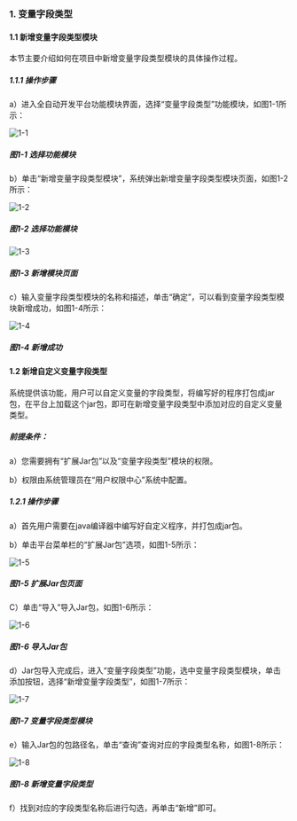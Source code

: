 ### 1. 变量字段类型

#### 1.1 新增变量字段类型模块

本节主要介绍如何在项目中新增变量字段类型模块的具体操作过程。

##### 1.1.1 操作步骤

a）进入全自动开发平台功能模块界面，选择“变量字段类型”功能模块，如图1-1所示：

![1-1](https://www.feisuanyz.com/fsimage/zc-image/blzdlx/1.png)

##### 图1-1 选择功能模块

b）单击“新增变量字段类型模块”，系统弹出新增变量字段类型模块页面，如图1-2所示：

![1-2](https://www.feisuanyz.com/fsimage/zc-image/blzdlx/2.png)

##### 图1-2 选择功能模块

![1-3](https://www.feisuanyz.com/fsimage/zc-image/blzdlx/3.png)

##### 图1-3 新增模块页面

c）输入变量字段类型模块的名称和描述，单击“确定”，可以看到变量字段类型模块新增成功，如图1-4所示：

![1-4](https://www.feisuanyz.com/fsimage/zc-image/blzdlx/4.png)

##### 图1-4 新增成功

#### 1.2 新增自定义变量字段类型

系统提供该功能，用户可以自定义变量的字段类型，将编写好的程序打包成jar包，在平台上加载这个jar包，即可在新增变量字段类型中添加对应的自定义变量类型。

##### 前提条件：

a）您需要拥有“扩展Jar包”以及“变量字段类型”模块的权限。

b）权限由系统管理员在“用户权限中心”系统中配置。

##### 1.2.1 操作步骤

a）首先用户需要在java编译器中编写好自定义程序，并打包成jar包。

b）单击平台菜单栏的“扩展Jar包”选项，如图1-5所示：

![1-5](https://www.feisuanyz.com/fsimage/zc-image/blzdlx/2.png)

##### 图1-5 扩展Jar包页面

C）单击“导入”导入Jar包，如图1-6所示：

![1-6](https://www.feisuanyz.com/fsimage/zc-image/cz_26_1_02.png)

##### 图1-6 导入Jar包

d）Jar包导入完成后，进入“变量字段类型”功能，选中变量字段类型模块，单击添加按钮，选择“新增变量字段类型”，如图1-7所示：

![1-7](https://www.feisuanyz.com/fsimage/zc-image/blzdlx/5.png)

##### 图1-7 变量字段类型模块

e）输入Jar包的包路径名，单击“查询”查询对应的字段类型名称，如图1-8所示：

![1-8](https://www.feisuanyz.com/fsimage/zc-image/cz_26_1_04.png)

##### 图1-8 新增变量字段类型

f）找到对应的字段类型名称后进行勾选，再单击“新增”即可。
